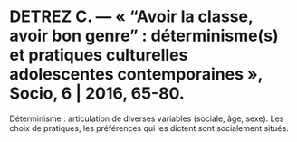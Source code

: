# DETREZ C. — « “Avoir la classe, avoir bon genre” : déterminisme(s) et pratiques culturelles adolescentes contemporaines », Socio, 6 | 2016, 65-80.

Déterminisme : articulation de diverses variables (sociale, âge, sexe). Les choix de pratiques, les préférences qui les dictent sont socialement situés.
